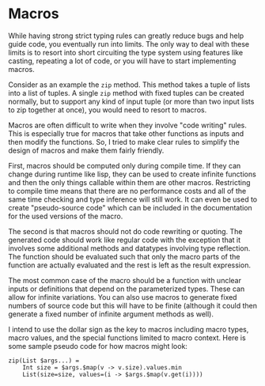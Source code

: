 # Macros

While having strong strict typing rules can greatly reduce bugs and help guide code, you eventually run into limits. The only way to deal with these limits is to resort into short circuiting the type system using features like casting, repeating a lot of code, or you will have to start implementing macros.

Consider as an example the `zip` method. This method takes a tuple of lists into a list of tuples. A single `zip` method with fixed tuples can be created normally, but to support any kind of input tuple (or more than two input lists to zip together at once), you would need to resort to macros.

Macros are often difficult to write when they involve "code writing" rules. This is especially true for macros that take other functions as inputs and then modify the functions. So, I tried to make clear rules to simplify the design of macros and make them fairly friendly.

First, macros should be computed only during compile time. If they can change during runtime like lisp, they can be used to create infinite functions and then the only things callable within them are other macros. Restricting to compile time means that there are no performance costs and all of the same time checking and type inference will still work. It can even be used to create "pseudo-source code" which can be included in the documentation for the used versions of the macro.

The second is that macros should not do code rewriting or quoting. The generated code should work like regular code with the exception that it involves some additional methods and datatypes involving type reflection. The function should be evaluated such that only the macro parts of the function are actually evaluated and the rest is left as the result expression.

The most common case of the macro should be a function with unclear inputs or definitions that depend on the parameterized types. These can allow for infinite variations. You can also use macros to generate fixed numbers of source code but this will have to be finite (although it could then generate a fixed number of infinite argument methods as well).

I intend to use the dollar sign as the key to macros including macro types, macro values, and the special functions limited to macro context. Here is some sample pseudo code for how macros might look:
```
zip(List $args...) =
    Int size = $args.$map(v -> v.size).values.min
    List(size=size, values=(i -> $args.$map(v.get(i))))
```
